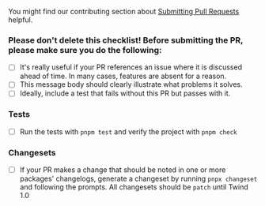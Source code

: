 You might find our contributing section about [Submitting Pull Requests](https://github.com/tw-in-js/twind/blob/next/CONTRIBUTING.md#submitting-pull-requests) helpful.

### Please don't delete this checklist! Before submitting the PR, please make sure you do the following:

- [ ] It's really useful if your PR references an issue where it is discussed ahead of time. In many cases, features are absent for a reason.
- [ ] This message body should clearly illustrate what problems it solves.
- [ ] Ideally, include a test that fails without this PR but passes with it.

### Tests

- [ ] Run the tests with `pnpm test` and verify the project with `pnpm check`

### Changesets

- [ ] If your PR makes a change that should be noted in one or more packages' changelogs, generate a changeset by running `pnpx changeset` and following the prompts. All changesets should be `patch` until Twind 1.0
